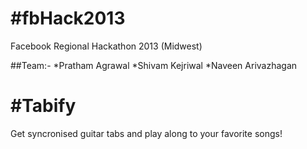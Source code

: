 #fbHack2013
==========

Facebook Regional Hackathon 2013  (Midwest)

##Team:-
*Pratham Agrawal
*Shivam Kejriwal
*Naveen Arivazhagan

#Tabify
==========
Get syncronised guitar tabs and play along to your favorite songs!


